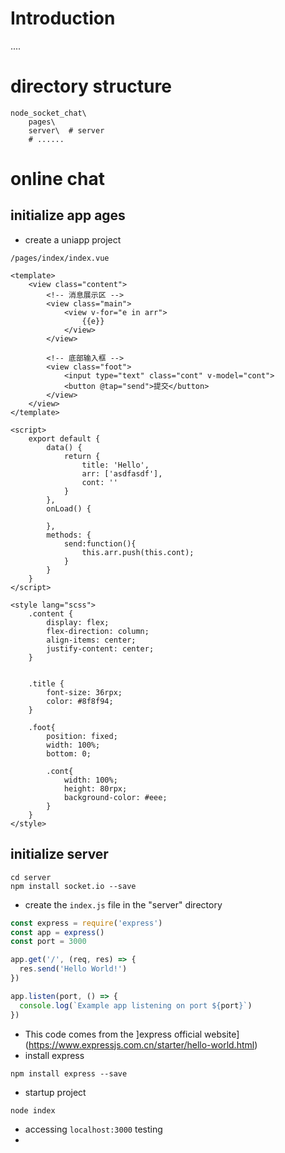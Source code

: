 # Introduction

....



# directory structure

```shell
node_socket_chat\
	pages\
	server\  # server
	# ......
```

# online chat 

## initialize app ages

+ create a uniapp project

`/pages/index/index.vue`

```vue
<template>
	<view class="content">
		<!-- 消息展示区 -->
		<view class="main">
			<view v-for="e in arr">
				{{e}}
			</view>
		</view>
		
		<!-- 底部输入框 -->
		<view class="foot">
			<input type="text" class="cont" v-model="cont">
			<button @tap="send">提交</button>
		</view>
	</view>
</template>

<script>
	export default {
		data() {
			return {
				title: 'Hello',
				arr: ['asdfasdf'],
				cont: ''
			}
		},
		onLoad() {

		},
		methods: {
			send:function(){
				this.arr.push(this.cont);
			}
		}
	}
</script>

<style lang="scss">
	.content {
		display: flex;
		flex-direction: column;
		align-items: center;
		justify-content: center;
	}
	

	.title {
		font-size: 36rpx;
		color: #8f8f94;
	}
	
	.foot{
		position: fixed;
		width: 100%;
		bottom: 0;
		
		.cont{
			width: 100%;
			height: 80rpx;
			background-color: #eee;
		}
	}
</style>
```

## initialize server

```shell
cd server
npm install socket.io --save
```

+ create the `index.js` file in the "server" directory

```js
const express = require('express')
const app = express()
const port = 3000

app.get('/', (req, res) => {
  res.send('Hello World!')
})

app.listen(port, () => {
  console.log(`Example app listening on port ${port}`)
})
```

+ This code comes from the ]express official website](https://www.expressjs.com.cn/starter/hello-world.html)
+ install express

```shell
npm install express --save
```

+ startup project

```shell
node index
```

+ accessing `localhost:3000` testing
+ 
